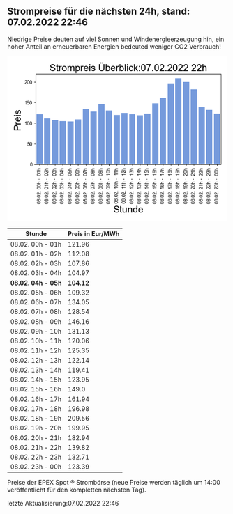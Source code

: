 
## Strompreise für die nächsten 24h, stand: 07.02.2022 22:46

Niedrige Preise deuten auf viel Sonnen und Windenergieerzeugung hin, ein hoher Anteil an erneuerbaren Energien bedeuted weniger CO2 Verbrauch!

![Strompreis übersicht](imgs/strompreis_uebersicht.png)

| Stunde | Preis in Eur/MWh |
|---|---|
| 08.02. 00h -  01h | 121.96 | 
| 08.02. 01h -  02h | 112.08 | 
| 08.02. 02h -  03h | 107.86 | 
| 08.02. 03h -  04h | 104.97 | 
| **08.02. 04h -  05h** | **104.12** | 
| 08.02. 05h -  06h | 109.32 | 
| 08.02. 06h -  07h | 134.05 | 
| 08.02. 07h -  08h | 128.54 | 
| 08.02. 08h -  09h | 146.16 | 
| 08.02. 09h -  10h | 131.13 | 
| 08.02. 10h -  11h | 120.06 | 
| 08.02. 11h -  12h | 125.35 | 
| 08.02. 12h -  13h | 122.14 | 
| 08.02. 13h -  14h | 119.41 | 
| 08.02. 14h -  15h | 123.95 | 
| 08.02. 15h -  16h | 149.0 | 
| 08.02. 16h -  17h | 161.94 | 
| 08.02. 17h -  18h | 196.98 | 
| 08.02. 18h -  19h | 209.56 | 
| 08.02. 19h -  20h | 199.95 | 
| 08.02. 20h -  21h | 182.94 | 
| 08.02. 21h -  22h | 139.82 | 
| 08.02. 22h -  23h | 132.71 | 
| 08.02. 23h -  00h | 123.39 | 

Preise der EPEX Spot ® Strombörse (neue Preise werden täglich um 14:00 veröffentlicht für den kompletten nächsten Tag).

letzte Aktualisierung:07.02.2022 22:46